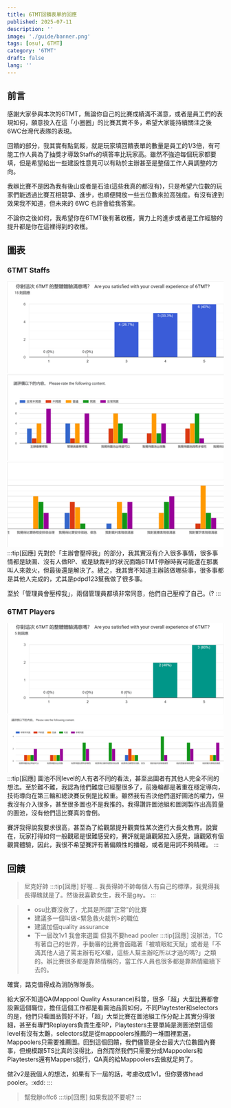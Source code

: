 ```yaml
---
title: 6TMT回饋表單的回應
published: 2025-07-11
description: ''
image: './guide/banner.png'
tags: [osu!, 6TMT]
category: '6TMT'
draft: false 
lang: ''
---
```

## 前言
感謝大家參與本次的6TMT，無論你自己的比賽成績滿不滿意，或者是員工們的表現如何，願意投入在這「小圈圈」的比賽其實不多，希望大家能持續關注之後6WC台灣代表隊的表現。

回饋的部分，我其實有點氣餒，就是玩家填回饋表單的數量是員工的1/3倍，有可能工作人員為了抽獎才導致Staffs的填答率比玩家高。雖然不強迫每個玩家都要填，但是希望給出一些建設性意見可以有助於主辦甚至是整個工作人員調整的方向。

我辦比賽不是因為我有後山或者是石油(這些我真的都沒有)，只是希望六位數的玩家們能透過比賽互相競爭、進步，也順便開放一些五位數來拉高強度。有沒有達到效果我不知道，但未來的 6WC 也許會給我答案。

不論你之後如何，我希望你在6TMT後有著收穫，實力上的進步或者是工作經驗的提升都是你在這裡得到的收穫。

## 圖表
### 6TMT Staffs
![image](./6TMT/2.png)
![image](./6TMT/3.png)
![image](./6TMT/4.png)
:::tip[回應]
先對於「主辦會壓榨我」的部分，我其實沒有介入很多事情，很多事情都是缺圖、沒有人做RP、或是缺裁判的狀況面臨6TMT停辦時我可能還在那裏叫人來救火，但最後還是解決了。總之，我其實不知道主辦該做哪些事，很多事都是其他人完成的，尤其是pdpd123幫我做了很多事。

至於「管理員會壓榨我」，兩個管理員都填非常同意，他們自己壓榨了自己。(?
:::

### 6TMT Players
![image](./6TMT/5.png)
![image](./6TMT/1.png)
:::tip[回應]
圖池不同level的人有者不同的看法，甚至出圖者有其他人完全不同的想法。至於難不難，我認為他們難度已經壓很多了，前幾輪都是著重在穩定導向，技術導向在第三輪和總決賽反倒是比較重。雖然我有否決他們選好圖池的權力，但我沒有介入很多，甚至很多圖也不是我推的。我得讚許圖池組和圖測製作出高質量的圖池，沒有他們這比賽真的會倒。

賽評我得說我要求很高，甚至為了給觀眾提升觀賞性某次進行大長文教育。說實在，玩家打得如何一般觀眾是很難感受的，賽評就是讓觀眾拉入感覺，讓觀眾有個觀賞體驗，因此，我很不希望賽評有著偏頗性的播報，或者是用詞不夠精確。
:::

## 回饋
> 尼克好帥
:::tip[回應]
好喔... 我長得帥不帥每個人有自己的標準，我覺得我長得醜就是了。然後我喜歡女生，我不是gay。
:::

> * osu比賽沒救了，尤其是所謂"正常"的比賽
> * 建議多一個叫做<緊急救火裁判>的職位
> * 建議加個quality assurance 
> * 下一屆改1v1 我會來選圖 但我不要head pooler
:::tip[回應]
沒辦法，TC有著自己的世界，手動審的比賽會面臨著「被噴眼紅天賦」或者是「不滿其他人過了罵主辦有吃X權，這些人幫主辦吃所以才過的嗎?」之類的。辦比賽很多都是靠熱情稱的，當工作人員也很多都是靠熱情繼續下去的。

確實，路克值得成為消防隊隊長。

給大家不知道QA(Mappool Quality Assurance)科普，很多「超」大型比賽都會設置這個職位，擔任這個工作都是看圖池品質如何，不同Playtester和selectors的是，他們只看圖品質好不好，「超」大型比賽在圖池組工作分配上其實分得很細，甚至有專門Replayers負責生產RP，Playtesters主要單純是測圖池對這個level有沒有太難，selectors就是從mappoolers推薦的一堆圖裡面選，Mappoolers只需要推薦圖。回到這個回饋，我們儘管是全台最大六位數國內賽事，但規模跟5TS比真的沒得比，自然而然我們只需要分成Mappoolers和Playtesters還有Mappers就行，QA真的給Mappoolers去做就足夠了。

做2v2是我個人的想法，如果有下一屆的話，考慮改成1v1。但你要做head pooler。:xdd:
:::


> 幫我辦offc6
:::tip[回應]
如果我說不要呢?
:::